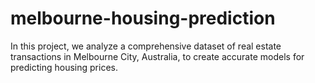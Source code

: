 # melbourne-housing-prediction
In this project, we analyze a comprehensive dataset of real estate transactions in Melbourne City, Australia, to create accurate models for predicting housing prices.
